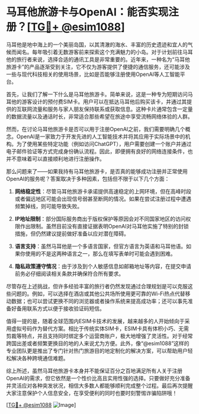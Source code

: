 # 马耳他旅游卡与OpenAI：能否实现注册？[[TG💪+ @esim1088](https://t.me/s/esim1088)]

马耳他是地中海上的一个美丽岛国，以其清澈的海水、丰富的历史遗迹和宜人的气候而闻名。每年吸引着无数游客前来探索这个充满魅力的小岛。对于计划前往马耳他的旅行者来说，选择合适的通讯工具是非常重要的。近年来，一种名为“马耳他旅游卡”的产品逐渐受到关注，它不仅为游客提供了便捷的通信服务，还可能涉及一些与现代科技相关的使用场景，比如是否能够注册使用OpenAI等人工智能平台。

首先，让我们了解一下什么是马耳他旅游卡。简单来说，这是一种专为短期访问马耳他的游客设计的预付费SIM卡。用户可以在抵达马耳他后购买该卡，并通过其提供的互联网流量和服务与家人朋友保持联系或获取信息。这种卡片通常包含一定量的数据流量以及通话时长，非常适合那些希望在旅途中享受流畅网络体验的人群。

然而，在讨论马耳他旅游卡是否可以用于注册OpenAI之前，我们需要明确几个概念。OpenAI是一家致力于开发先进的人工智能技术并将其应用于实际场景中的机构。为了使用某些特定功能（例如访问ChatGPT），用户需要创建一个账户并通过电子邮件验证等方式完成身份确认流程。因此，即便拥有良好的网络连接条件，也并不意味着可以直接顺利地进行注册操作。

那么问题来了——如果我持有马耳他旅游卡，是否真的能够成功注册并正常使用OpenAI的服务呢？答案取决于多种因素，包括但不限于以下几个方面：

1. **网络稳定性**：尽管马耳他旅游卡承诺提供高速稳定的上网环境，但在高峰时段或者偏远地区可能会出现信号弱甚至断网的情况。如果在尝试注册过程中遭遇频繁掉线，则可能导致失败。
   
2. **IP地址限制**：部分国际服务商出于版权保护等原因会对不同国家地区的访问权限作出限制。虽然目前没有直接证据表明OpenAI对马耳他实施了特别的封锁措施，但仍然建议提前做好准备以应对潜在障碍。
   
3. **语言支持**：虽然马耳他是一个多语言国家，但官方语言为英语和马耳他语。如果你使用的不是这两种语言之一，那么在填写表单时可能会遇到困难。
   
4. **隐私政策遵守情况**：由于涉及到个人敏感信息如邮箱地址等内容，在提交申请前务必仔细阅读相关条款并确保符合所有要求。

尽管存在上述挑战，但许多经验丰富的旅行者仍然发现通过合理规划是可以克服这些问题的。例如，可以选择在酒店或其他公共场所使用更可靠的Wi-Fi热点代替移动数据；也可以尝试更换不同的浏览器或者操作系统来提高成功率；还可以事先准备好备用联系方式以便于接收验证码短信。

值得一提的是，随着全球范围内ESIM卡技术的发展，越来越多的人开始倾向于采用虚拟号码作为替代方案。相比于传统实体SIM卡，ESIM卡具有体积小巧、无需剪裁等特点，并且支持同时绑定多个运营商账户，极大地增强了灵活性。对于经常跨国出差或者频繁更换目的地的人来说尤为方便。此外，像“@esim1088”这样的专业团队更是推出了专门针对热门旅游目的地定制化的解决方案，可以帮助用户轻松解决各种跨境通信难题。

综上所述，虽然马耳他旅游卡本身并不能保证百分之百地满足所有人关于注册OpenAI的需求，但它依然是一个性价比高且实用性强的选择。只要做好充分准备并灵活应对各种突发状况，相信大多数人都能够顺利完成整个过程。最后再次提醒大家注意保护个人信息安全，在享受便利的同时也要时刻警惕诈骗陷阱哦！

[[TG💪+ @esim1088](https://t.me/s/esim1088) ![Image](https://i.postimg.cc/4NQfJmqS/Snipaste-2025-05-13-00-14-12.png)]